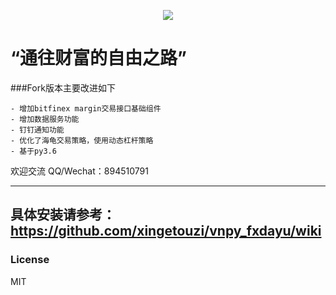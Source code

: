 
<p align="center">
  <img src ="https://github.com/msincenselee/vnpy/blob/master/huafu_on_premise.jpg"/>
</p>


# “通往财富的自由之路”

###Fork版本主要改进如下

    - 增加bitfinex margin交易接口基础组件
    - 增加数据服务功能
    - 钉钉通知功能
    - 优化了海龟交易策略，使用动态杠杆策略
    - 基于py3.6
 

欢迎交流
QQ/Wechat：894510791

--------------------------------------------------------------------------------------------
具体安装请参考：https://github.com/xingetouzi/vnpy_fxdayu/wiki
--------------------------------------------------------------------------------------------
### License
MIT

